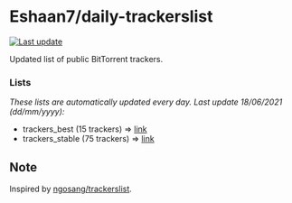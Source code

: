 
# Eshaan7/daily-trackerslist 

[![Last update](https://img.shields.io/badge/Last%20update-18/06/2021-blue.svg)](#)

Updated list of public BitTorrent trackers.

### Lists
*These lists are automatically updated every day. Last update 18/06/2021 (_dd/mm/yyyy_):*

* trackers_best (15 trackers) => [link](https://raw.githubusercontent.com/eshaan7/daily-trackerslist/master/trackers_best.txt)
* trackers_stable (75 trackers) => [link](https://raw.githubusercontent.com/eshaan7/daily-trackerslist/master/trackers_stable.txt)

## Note

Inspired by [ngosang/trackerslist](https://github.com/ngosang/trackerslist).
